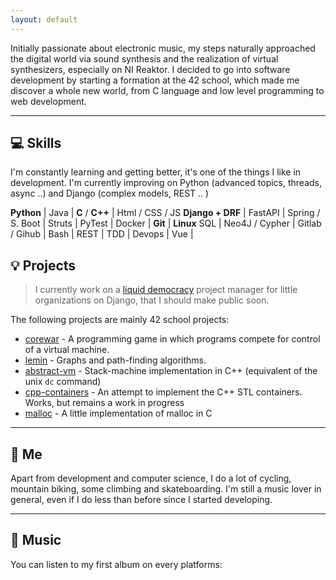 ```yaml
---
layout: default
---
```


Initially passionate about electronic music, my steps naturally approached the digital world via sound synthesis and the realization of virtual synthesizers, especially on NI Reaktor.
I decided to go into software development by starting a formation at the 42 school, which made me discover a whole new world, from C language and low level programming to web development.

-----
## 💻 Skills 

I'm constantly learning and getting better, it's one of the things I like in development.
I'm currently improving on Python (advanced topics, threads, async ..) and Django (complex models, REST .. )

**Python**  | Java | **C** / **C++** | Html / CSS / JS
**Django + DRF** | FastAPI  | Spring / S. Boot | Struts |
PyTest | Docker | **Git** | **Linux** 
SQL | Neo4J / Cypher | Gitlab / Gihub | Bash |
REST | TDD | Devops | Vue |


## 💡 Projects

> I currently work on a [liquid democracy](https://en.wikipedia.org/wiki/Liquid_democracy) project manager for little organizations on Django, that I should make public soon.

The following projects are mainly 42 school projects:
 
 - [corewar](https://gitlab.com/rcepre/corewar) - A programming game in which programs compete for control of a virtual machine.
 - [lemin](https://gitlab.com/rcepre/lemin) - Graphs and path-finding algorithms.
 - [abstract-vm](https://gitlab.com/rcepre/abstract-vm) - Stack-machine implementation in C++ (equivalent of the unix `dc` command) 
 - [cpp-containers](https://gitlab.com/rcepre/cpp_containers) - An attempt to implement the C++ STL containers. Works, but remains a work in progress
 - [malloc](https://gitlab.com/rcepre/malloc) - A little implementation of malloc in C

---
## 👤 Me

Apart from development and computer science, I do a lot of cycling, mountain biking, some climbing and skateboarding. I'm still a music lover in general, even if I do less than before since I started developing.

---
## 🎹 Music

You can listen to my first album on every platforms: 



